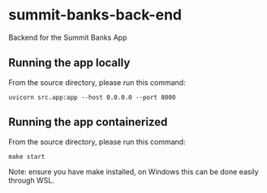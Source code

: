 # summit-banks-back-end
Backend for the Summit Banks App

## Running the app locally
From the source directory, please run this command:

`uvicorn src.app:app --host 0.0.0.0 --port 8000`

## Running the app containerized
From the source directory, please run this command:

`make start`

Note: ensure you have make installed, on Windows this can be done easily through WSL.